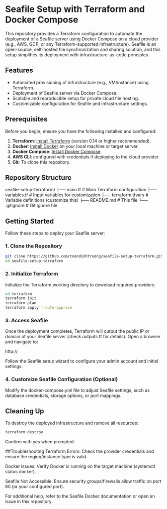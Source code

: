 # Seafile Setup with Terraform and Docker Compose

This repository provides a Terraform configuration to automate the deployment of a Seafile server using Docker Compose on a cloud provider (e.g., AWS, GCP, or any Terraform-supported infrastructure). Seafile is an open-source, self-hosted file synchronization and sharing solution, and this setup simplifies its deployment with infrastructure-as-code principles.

## Features

- Automated provisioning of infrastructure (e.g., VM/instance) using Terraform.
- Deployment of Seafile server via Docker Compose.
- Scalable and reproducible setup for private cloud file hosting.
- Customizable configuration for Seafile and infrastructure settings.

## Prerequisites

Before you begin, ensure you have the following installed and configured:

1. **Terraform**: [Install Terraform](https://www.terraform.io/downloads.html) (version 0.14 or higher recommended).
2. **Docker**: [Install Docker](https://docs.docker.com/get-docker/) on your local machine or target server.
3. **Docker Compose**: [Install Docker Compose](https://docs.docker.com/compose/install/).
4. **AWS CLI**:  configured with credentials if deploying to the cloud provider.
5. **Git**: To clone this repository.

## Repository Structure

seafile-setup-terraform/
├── main.tf           # Main Terraform configuration
├── variables.tf      # Input variables for customization
├── terraform.tfvars  # Variable definitions (customize this)
├── README.md             # This file
└── .gitignore            # Git ignore file

## Getting Started

Follow these steps to deploy your Seafile server:

### 1. Clone the Repository

```bash
git clone https://github.com/toandinhtruong/seafile-setup-terraform.git
cd seafile-setup-terraform
```

### 2. Initialize Terraform
Initialize the Terraform working directory to download required providers:

```bash
cd terraform
terraform init
terraform plan
terraform apply --auto-approve
```

### 3. Access Seafile
Once the deployment completes, Terraform will output the public IP or domain of your Seafile server (check outputs.tf for details). Open a browser and navigate to:

http://<ec2-public-ip>

Follow the Seafile setup wizard to configure your admin account and initial settings.

### 4. Customize Seafile Configuration (Optional)
Modify the docker-compose.yml file to adjust Seafile settings, such as database credentials, storage options, or port mappings.

## Cleaning Up
To destroy the deployed infrastructure and remove all resources:

```bash
terraform destroy
```
Confirm with yes when prompted.

##Troubleshooting
Terraform Errors: Check the provider credentials and ensure the region/instance type is valid.

Docker Issues: Verify Docker is running on the target machine (systemctl status docker).

Seafile Not Accessible: Ensure security groups/firewalls allow traffic on port 80 (or your configured port).

For additional help, refer to the Seafile Docker documentation or open an issue in this repository.
